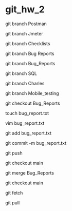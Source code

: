 # git_hw_2

git branch Postman

git branch Jmeter

git branch Checklists

git branch Bug Reports

git branch Bug_Reports

git branch SQL

git branch Charles

git branch Mobile_testing

git checkout Bug_Reports

touch bug_report.txt

vim bug_report.txt

git add bug_report.txt

git commit -m bug_report.txt

git push

git checkout main

git merge Bug_Reports

git checkout main

git fetch

git pull
